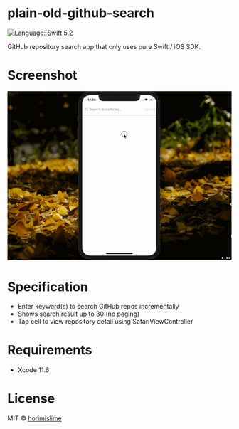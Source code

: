 # plain-old-github-search
[![Language: Swift 5.2](https://img.shields.io/badge/swift-5.2-4BC51D.svg?style=flat)](https://developer.apple.com/swift)

GitHub repository search app that only uses pure Swift / iOS SDK.

# Screenshot
![Screen Shot](/screenshot/app.gif)

# Specification
- Enter keyword(s) to search GitHub repos incrementally
- Shows search result up to 30 (no paging)
- Tap cell to view repository detail using SafariViewController

# Requirements
- Xcode 11.6

# License
MIT © [horimislime](https://horimisli.me/about)
